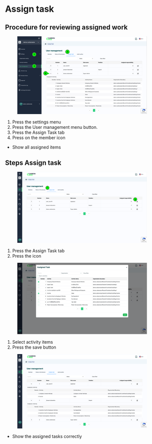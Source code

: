 # Assign task

## Procedure for reviewing assigned work

<figure><img src="../../../.gitbook/assets/image (114).png" alt=""><figcaption></figcaption></figure>

1. ﻿﻿﻿Press the settings menu
2. ﻿﻿﻿Press the User management menu button.
3. ﻿﻿﻿Press the Assign Task tab
4. ﻿﻿﻿Press on the member icon

* Show all assigned items

## Steps Assign task

<figure><img src="../../../.gitbook/assets/image (115).png" alt=""><figcaption></figcaption></figure>

1. Press the Assign Task tab
2. ﻿﻿﻿Press the icon

<figure><img src="../../../.gitbook/assets/image (116).png" alt=""><figcaption></figcaption></figure>

1. Select activity items
2. ﻿﻿﻿Press the save button

<figure><img src="../../../.gitbook/assets/image (117).png" alt=""><figcaption></figcaption></figure>

* Show the assigned tasks correctly
